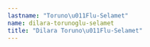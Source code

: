 ```yaml
---
lastname: "Toruno\u011Flu-Selamet"
name: dilara-torunoglu-selamet
title: "Dilara Toruno\u011Flu-Selamet"
---
```

